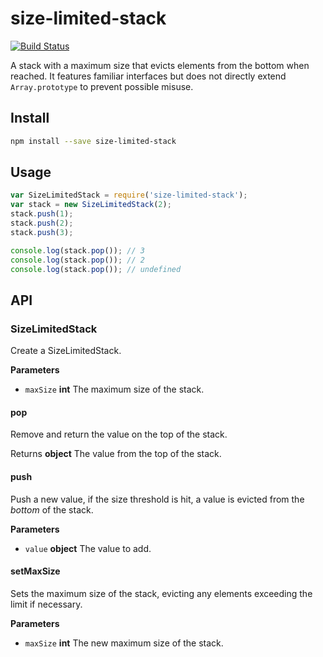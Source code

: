 # size-limited-stack

[![Build Status](https://travis-ci.org/Tyriar/size-limited-stack.svg?branch=master)](https://travis-ci.org/Tyriar/size-limited-stack)

A stack with a maximum size that evicts elements from the bottom when reached. It features familiar interfaces but does not directly extend `Array.prototype` to prevent possible misuse.

## Install

```bash
npm install --save size-limited-stack
```

## Usage

```js
var SizeLimitedStack = require('size-limited-stack');
var stack = new SizeLimitedStack(2);
stack.push(1);
stack.push(2);
stack.push(3);

console.log(stack.pop()); // 3
console.log(stack.pop()); // 2
console.log(stack.pop()); // undefined
```

## API

### SizeLimitedStack

Create a SizeLimitedStack.

**Parameters**

-   `maxSize` **int** The maximum size of the stack.

#### pop

Remove and return the value on the top of the stack.

Returns **object** The value from the top of the stack.

#### push

Push a new value, if the size threshold is hit, a value is evicted from the
<i>bottom</i> of the stack.

**Parameters**

-   `value` **object** The value to add.

#### setMaxSize

Sets the maximum size of the stack, evicting any elements exceeding the limit
if necessary.

**Parameters**

-   `maxSize` **int** The new maximum size of the stack.
